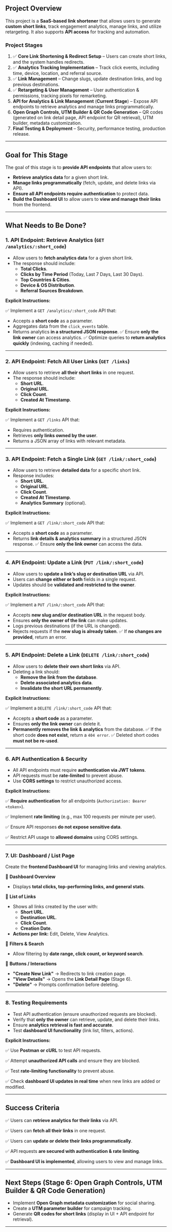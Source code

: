 ## **Project Overview**

This project is a **SaaS-based link shortener** that allows users to generate **custom short links**, track engagement analytics, manage links, and utilize retargeting. It also supports **API access** for tracking and automation.

### **Project Stages**

1. ✅ **Core Link Shortening & Redirect Setup** – Users can create short links, and the system handles redirects.
2. ✅ **Analytics Tracking Implementation** – Track click events, including time, device, location, and referral source.
3. ✅ **Link Management** – Change slugs, update destination links, and log previous destinations.
4. ✅ **Retargeting & User Management** – User authentication & permissions, tracking pixels for remarketing.
5. **API for Analytics & Link Management** (**Current Stage**) – Expose API endpoints to retrieve analytics and manage links programmatically.
6. **Open Graph Controls, UTM Builder & QR Code Generation** – QR codes (generated on link detail page, API endpoint for QR retrieval), UTM builder, metadata customization.
7. **Final Testing & Deployment** – Security, performance testing, production release.

---

## **Goal for This Stage**

The goal of this stage is to **provide API endpoints** that allow users to:

- **Retrieve analytics data** for a given short link.
- **Manage links programmatically** (fetch, update, and delete links via API).
- **Ensure all API endpoints require authentication** to protect data.
- **Build the Dashboard UI** to allow users to **view and manage their links** from the frontend.

---

## **What Needs to Be Done?**

### **1. API Endpoint: Retrieve Analytics (`GET /analytics/:short_code`)**

- Allow users to **fetch analytics data** for a given short link.
- The response should include:
    - **Total Clicks**.
    - **Clicks by Time Period** (Today, Last 7 Days, Last 30 Days).
    - **Top Countries & Cities**.
    - **Device & OS Distribution**.
    - **Referral Sources Breakdown**.

**Explicit Instructions:**

✅ Implement a `GET /analytics/:short_code` API that:

- Accepts a **short code** as a parameter.
- Aggregates data from the `click_events` table.
- Returns analytics **in a structured JSON response**.
✅ Ensure **only the link owner** can access analytics.
✅ Optimize queries to **return analytics quickly** (indexing, caching if needed).

---

### **2. API Endpoint: Fetch All User Links (`GET /links`)**

- Allow users to retrieve **all their short links** in one request.
- The response should include:
    - **Short URL**.
    - **Original URL**.
    - **Click Count**.
    - **Created At Timestamp**.

**Explicit Instructions:**

✅ Implement a `GET /links` API that:

- Requires authentication.
- Retrieves **only links owned by the user**.
- Returns a JSON array of links with relevant metadata.

---

### **3. API Endpoint: Fetch a Single Link (`GET /link/:short_code`)**

- Allow users to retrieve **detailed data** for a specific short link.
- Response includes:
    - **Short URL**.
    - **Original URL**.
    - **Click Count**.
    - **Created At Timestamp**.
    - **Analytics Summary** (optional).

**Explicit Instructions:**

✅ Implement a `GET /link/:short_code` API that:

- Accepts a **short code** as a parameter.
- Returns **link details & analytics summary** in a structured JSON response.
✅ Ensure **only the link owner** can access the data.

---

### **4. API Endpoint: Update a Link (`PUT /link/:short_code`)**

- Allow users to **update a link’s slug or destination URL** via API.
- Users can **change either or both** fields in a single request.
- Updates should be **validated and restricted to the owner**.

**Explicit Instructions:**

✅ Implement a `PUT /link/:short_code` API that:

- Accepts **new slug and/or destination URL** in the request body.
- Ensures **only the owner of the link** can make updates.
- Logs previous destinations (if the URL is changed).
- Rejects requests if the **new slug is already taken**.
✅ If **no changes are provided**, return an error.

---

### **5. API Endpoint: Delete a Link (`DELETE /link/:short_code`)**

- Allow users to **delete their own short links** via API.
- Deleting a link should:
    - **Remove the link from the database**.
    - **Delete associated analytics data**.
    - **Invalidate the short URL permanently**.

**Explicit Instructions:**

✅ Implement a `DELETE /link/:short_code` API that:

- Accepts a **short code** as a parameter.
- Ensures **only the link owner** can delete it.
- **Permanently removes the link & analytics** from the database.
✅ If the short code **does not exist**, return a `404 error`.
✅ Deleted short codes **must not be re-used**.

---

### **6. API Authentication & Security**

- All API endpoints must require **authentication via JWT tokens**.
- API requests must be **rate-limited** to prevent abuse.
- Use **CORS settings** to restrict unauthorized access.

**Explicit Instructions:**

✅ **Require authentication** for all endpoints (`Authorization: Bearer <token>`).

✅ Implement **rate limiting** (e.g., max 100 requests per minute per user).

✅ Ensure API responses **do not expose sensitive data**.

✅ Restrict API usage to **allowed domains** using CORS settings.

---

### **7. UI: Dashboard / List Page**

Create the **frontend Dashboard UI** for managing links and viewing analytics.

🔹 **Dashboard Overview**

- Displays **total clicks, top-performing links, and general stats**.

🔹 **List of Links**

- Shows all links created by the user with:
    - **Short URL**.
    - **Destination URL**.
    - **Click Count**.
    - **Creation Date**.
- **Actions per link:** Edit, Delete, View Analytics.

🔹 **Filters & Search**

- Allow filtering by **date range, click count, or keyword search**.

🔹 **Buttons / Interactions**

- **"Create New Link"** → Redirects to link creation page.
- **"View Details"** → Opens the **Link Detail Page** (Stage 6).
- **"Delete"** → Prompts confirmation before deleting.

---

### **8. Testing Requirements**

- Test API authentication (ensure unauthorized requests are blocked).
- Verify that **only the owner** can retrieve, update, and delete their links.
- Ensure **analytics retrieval is fast and accurate**.
- Test **dashboard UI functionality** (link list, filters, actions).

**Explicit Instructions:**

✅ Use **Postman or cURL** to test API requests.

✅ Attempt **unauthorized API calls** and ensure they are blocked.

✅ Test **rate-limiting functionality** to prevent abuse.

✅ Check **dashboard UI updates in real time** when new links are added or modified.

---

## **Success Criteria**

✅ Users can **retrieve analytics for their links** via API.

✅ Users can **fetch all their links** in one request.

✅ Users can **update or delete their links programmatically**.

✅ API requests **are secured with authentication & rate limiting**.

✅ **Dashboard UI is implemented**, allowing users to view and manage links.

---

## **Next Steps (Stage 6: Open Graph Controls, UTM Builder & QR Code Generation)**

- Implement **Open Graph metadata customization** for social sharing.
- Create a **UTM parameter builder** for campaign tracking.
- Generate **QR codes for short links** (display in UI + API endpoint for retrieval).

---